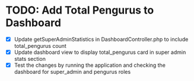 # TODO: Add Total Pengurus to Dashboard

- [x] Update getSuperAdminStatistics in DashboardController.php to include total_pengurus count
- [x] Update dashboard view to display total_pengurus card in super admin stats section
- [x] Test the changes by running the application and checking the dashboard for super_admin and pengurus roles
